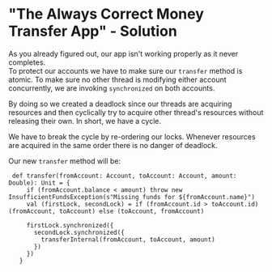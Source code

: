 # "The Always Correct Money Transfer App" - Solution

As you already figured out, our app isn't working properly as it never completes.  
To protect our accounts we have to make sure our `transfer` method is atomic. To make sure 
no other thread is modifying either account concurrently, we are invoking `synchronized` on both accounts.  

By doing so we created a deadlock since our threads are acquiring resources and then cyclically try to acquire
other thread's resources without releasing their own. In short, we have a cycle. 

We have to break the cycle by re-ordering our locks. Whenever resources are acquired in the same order there is 
no danger of deadlock.  

Our new `transfer` method will be:

```
 def transfer(fromAccount: Account, toAccount: Account, amount: Double): Unit = {
     if (fromAccount.balance < amount) throw new InsufficientFundsException(s"Missing funds for ${fromAccount.name}")
     val (firstLock, secondLock) = if (fromAccount.id > toAccount.id) (fromAccount, toAccount) else (toAccount, fromAccount)
 
     firstLock.synchronized({
       secondLock.synchronized({
         transferInternal(fromAccount, toAccount, amount)
       })
     })
   }
```  
